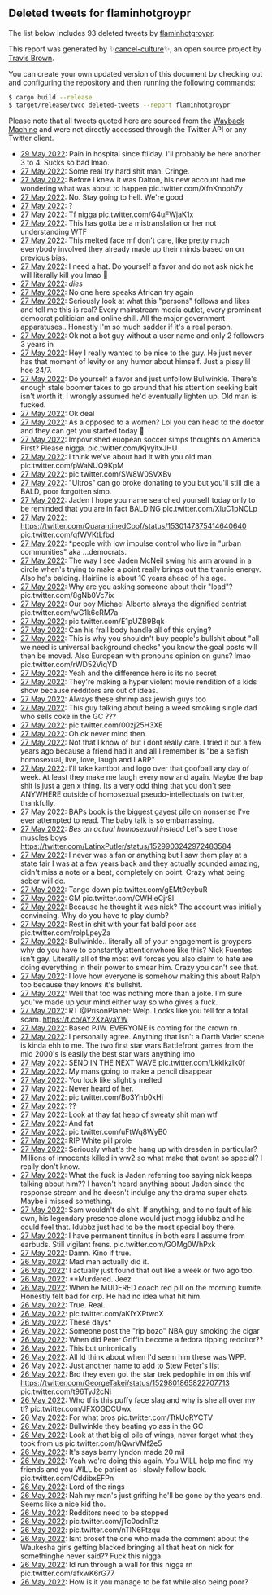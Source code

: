 ## Deleted tweets for flaminhotgroypr

The list below includes 93 deleted tweets by
[flaminhotgroypr](https://twitter.com/flaminhotgroypr).



This report was generated by ✨[cancel-culture](https://github.com/travisbrown/cancel-culture)✨,
an open source project by [Travis Brown](https://twitter.com/travisbrown).

You can create your own updated version of this document by checking out and configuring the
repository and then running the following commands:

```bash
$ cargo build --release
$ target/release/twcc deleted-tweets --report flaminhotgroypr
```

Please note that all tweets quoted here are sourced from the
[Wayback Machine](https://web.archive.org) and were not directly accessed through the Twitter API or
any Twitter client.

* [29 May 2022](https://web.archive.org/web/20220529081816/https://twitter.com/flaminhotgroypr/status/1530825663862538242): Pain in hospital since ftiiday. I'll probably be here another 3 to 4. Sucks so bad lmao. <!--1530825663862538242-->
* [27 May 2022](https://web.archive.org/web/20220527214012/https://twitter.com/flaminhotgroypr/status/1530302687853563904): Some real try hard shit man. Cringe. <!--1530302687853563904-->
* [27 May 2022](https://web.archive.org/web/20220527211844/https://twitter.com/flaminhotgroypr/status/1530297216887300096): Before I knew it was Dalton, his new account had me wondering what was about to happen pic.twitter.com/XfnKnoph7y <!--1530297216887300096-->
* [27 May 2022](https://web.archive.org/web/20220527210012/https://twitter.com/flaminhotgroypr/status/1530292732249489409): No. Stay going to hell. We're good <!--1530292732249489409-->
* [27 May 2022](https://web.archive.org/web/20220527203737/https://twitter.com/flaminhotgroypr/status/1530286279996362753): ? <!--1530286279996362753-->
* [27 May 2022](https://web.archive.org/web/20220527203405/https://twitter.com/flaminhotgroypr/status/1530286047308959746): Tf nigga pic.twitter.com/G4uFWjaK1x <!--1530286047308959746-->
* [27 May 2022](https://web.archive.org/web/20220527194304/https://twitter.com/flaminhotgroypr/status/1530273249615028225): This has gotta be a mistranslation or her not understanding WTF <!--1530273249615028225-->
* [27 May 2022](https://web.archive.org/web/20220527193415/https://twitter.com/flaminhotgroypr/status/1530271139854958600): This melted face mf don't care, like pretty much everybody involved they already made up their minds based on on previous bias. <!--1530271139854958600-->
* [27 May 2022](https://web.archive.org/web/20220527192837/https://twitter.com/flaminhotgroypr/status/1530269719122558980): I need a hat. Do yourself a favor and do not ask nick he will literally kill you lmao 🤣 <!--1530269719122558980-->
* [27 May 2022](https://web.archive.org/web/20220527163239/https://twitter.com/flaminhotgroypr/status/1530225246262935553): *dies* <!--1530225246262935553-->
* [27 May 2022](https://web.archive.org/web/20220527163027/https://twitter.com/flaminhotgroypr/status/1530224790895841280): No one here speaks African try again <!--1530224790895841280-->
* [27 May 2022](https://web.archive.org/web/20220527155212/https://twitter.com/flaminhotgroypr/status/1530215177278431235): Seriously look at what this "persons" follows and likes and tell me this is real? Every mainstream media outlet, every prominent democrat politician and online shill. All the major government apparatuses..  Honestly I'm so much sadder if it's a real person. <!--1530215177278431235-->
* [27 May 2022](https://web.archive.org/web/20220527154807/https://twitter.com/flaminhotgroypr/status/1530214158192476161): Ok not a bot guy without a user name and only 2 followers 3 years in <!--1530214158192476161-->
* [27 May 2022](https://web.archive.org/web/20220527154600/https://twitter.com/flaminhotgroypr/status/1530213469840089089): Hey I really wanted to be nice to the guy. He just never has that moment of levity or any humor about himself. Just a pissy lil hoe 24/7. <!--1530213469840089089-->
* [27 May 2022](https://web.archive.org/web/20220527153100/https://twitter.com/flaminhotgroypr/status/1530209707402592257): Do yourself a favor and just unfollow Bullwinkle. There's enough stale boomer takes to go around that his attention seeking bait isn't worth it. I wrongly assumed he'd eventually lighten up. Old man is fucked. <!--1530209707402592257-->
* [27 May 2022](https://web.archive.org/web/20220527152115/https://twitter.com/flaminhotgroypr/status/1530207415999799297): Ok deal <!--1530207415999799297-->
* [27 May 2022](https://web.archive.org/web/20220527152839/https://twitter.com/flaminhotgroypr/status/1530204839212359680): As a opposed to a women? Lol you can head to the doctor and they can get you started today 🤣 <!--1530204839212359680-->
* [27 May 2022](https://web.archive.org/web/20220527150418/https://twitter.com/flaminhotgroypr/status/1530202995538939906): Impovrished euopean soccer simps thoughts on America First? Please nigga. pic.twitter.com/KjvyitxJHU <!--1530202995538939906-->
* [27 May 2022](https://web.archive.org/web/20220527150136/https://twitter.com/flaminhotgroypr/status/1530202376170258433): I think we've about had it with you old man pic.twitter.com/pWaNUQ9KpM <!--1530202376170258433-->
* [27 May 2022](https://web.archive.org/web/20220527150005/https://twitter.com/flaminhotgroypr/status/1530201929422454785): pic.twitter.com/SW8W0SVXBv <!--1530201929422454785-->
* [27 May 2022](https://web.archive.org/web/20220527145038/https://twitter.com/flaminhotgroypr/status/1530199522193948672): "Ultros" can go broke donating to you but you'll still die a BALD, poor forgotten simp. <!--1530199522193948672-->
* [27 May 2022](https://web.archive.org/web/20220527144415/https://twitter.com/flaminhotgroypr/status/1530198022495383552): Jaden I hope you name searched yourself today only to be reminded that you are in fact BALDING pic.twitter.com/XIuC1pNCLp <!--1530198022495383552-->
* [27 May 2022](https://web.archive.org/web/20220527143959/https://twitter.com/flaminhotgroypr/status/1530196880021495815): https://twitter.com/QuarantinedCoof/status/1530147375414640640  pic.twitter.com/qfWVKtLfbd <!--1530196880021495815-->
* [27 May 2022](https://web.archive.org/web/20220527142605/https://twitter.com/flaminhotgroypr/status/1530193458903785474): *people with low impulse control who live in "urban communities" aka ...democrats. <!--1530193458903785474-->
* [27 May 2022](https://web.archive.org/web/20220527142309/https://twitter.com/flaminhotgroypr/status/1530192774485757952): The way I see Jaden McNeil swing his arm around in a circle when's trying to make a point really brings out the trannie energy.  Also he's balding. Hairline is about 10 years ahead of his age. <!--1530192774485757952-->
* [27 May 2022](https://web.archive.org/web/20220527140717/https://twitter.com/flaminhotgroypr/status/1530188844653494272): Why are you asking someone about their "load"? pic.twitter.com/8gNb0Vc7ix <!--1530188844653494272-->
* [27 May 2022](https://web.archive.org/web/20220527140316/https://twitter.com/flaminhotgroypr/status/1530187755208298498): Our boy Michael Alberto always the dignified centrist pic.twitter.com/wG1k6cRM7a <!--1530187755208298498-->
* [27 May 2022](https://web.archive.org/web/20220527135852/https://twitter.com/flaminhotgroypr/status/1530186094741946371): pic.twitter.com/E1pUZB9Bqk <!--1530186094741946371-->
* [27 May 2022](https://web.archive.org/web/20220527135446/https://twitter.com/flaminhotgroypr/status/1530185447644733441): Can his frail body handle all of this crying? <!--1530185447644733441-->
* [27 May 2022](https://web.archive.org/web/20220527134950/https://twitter.com/flaminhotgroypr/status/1530184444161802240): This is why you shouldn't buy people's bullshit about "all we need is universal background checks" you know the goal posts will then be moved. Also European with pronouns opinion on guns? lmao pic.twitter.com/rWD52ViqYD <!--1530184444161802240-->
* [27 May 2022](https://web.archive.org/web/20220527133418/https://twitter.com/flaminhotgroypr/status/1530180543014387712): Yeah and the difference here is its no secret <!--1530180543014387712-->
* [27 May 2022](https://web.archive.org/web/20220527132014/https://twitter.com/flaminhotgroypr/status/1530176944431579136): They're making a hyper violent movie rendition of a kids show because redditors are out of ideas. <!--1530176944431579136-->
* [27 May 2022](https://web.archive.org/web/20220527131419/https://twitter.com/flaminhotgroypr/status/1530175329402224641): Always these shrimp ass jewish guys too <!--1530175329402224641-->
* [27 May 2022](https://web.archive.org/web/20220527125623/https://twitter.com/flaminhotgroypr/status/1530170906320027648): This guy talking about being a weed smoking single dad who sells coke in the GC ??? <!--1530170906320027648-->
* [27 May 2022](https://web.archive.org/web/20220527125431/https://twitter.com/flaminhotgroypr/status/1530170511333941250): pic.twitter.com/00zj25H3XE <!--1530170511333941250-->
* [27 May 2022](https://web.archive.org/web/20220527125141/https://twitter.com/flaminhotgroypr/status/1530169739930128386): Oh ok never mind then. <!--1530169739930128386-->
* [27 May 2022](https://web.archive.org/web/20220527121218/https://twitter.com/flaminhotgroypr/status/1530159878001532928): Not that I know of but i dont really care. I tried it out a few years ago because a friend had it and all I remember is "be a selfish homosexual, live, love, laugh and LARP" <!--1530159878001532928-->
* [27 May 2022](https://web.archive.org/web/20220527120557/https://twitter.com/flaminhotgroypr/status/1530158228893577223): I'll take kantbot and logo over that goofball any day of week. At least they make me laugh every now and again.   Maybe the bap shit is just a gen x thing. Its a very odd thing that you don't see ANYWHERE outside of homosexual pseudo-intellectuals on twitter, thankfully. <!--1530158228893577223-->
* [27 May 2022](https://web.archive.org/web/20220527120138/https://twitter.com/flaminhotgroypr/status/1530157204459950080): BAPs book is the biggest gayest pile on nonsense I've ever attempted to read. The baby talk is so embarrassing. <!--1530157204459950080-->
* [27 May 2022](https://web.archive.org/web/20220527115602/https://twitter.com/flaminhotgroypr/status/1530155656162037761): *Bes an actual homosexual instead*  Let's see those muscles boys https://twitter.com/LatinxPutler/status/1529903242972483584 <!--1530155656162037761-->
* [27 May 2022](https://web.archive.org/web/20220527113509/https://twitter.com/flaminhotgroypr/status/1530150533620703232): I never was a fan or anything but I saw them play at a state fair I was at a few years back and they actually sounded amazing, didn't miss a note or a beat, completely on point. Crazy what being sober will do. <!--1530150533620703232-->
* [27 May 2022](https://web.archive.org/web/20220527112330/https://twitter.com/flaminhotgroypr/status/1530147569728376835): Tango down pic.twitter.com/gEMt9cybuR <!--1530147569728376835-->
* [27 May 2022](https://web.archive.org/web/20220527111448/https://twitter.com/flaminhotgroypr/status/1530144578342473729): GM pic.twitter.com/CWHieCjr8l <!--1530144578342473729-->
* [27 May 2022](https://web.archive.org/web/20220527111042/https://twitter.com/flaminhotgroypr/status/1530144220241068032): Because he thought it was nick? The account was initially convincing. Why do you have to play dumb? <!--1530144220241068032-->
* [27 May 2022](https://web.archive.org/web/20220527110758/https://twitter.com/flaminhotgroypr/status/1530143638172446720): Rest in shit with your fat bald poor ass pic.twitter.com/rolpLpeyZa <!--1530143638172446720-->
* [27 May 2022](https://web.archive.org/web/20220527110139/https://twitter.com/flaminhotgroypr/status/1530142077119606785): Bullwinkle.. literally all of your engagement is groypers why do you have to constantly attentionwhore like this? Nick Fuentes isn't gay. Literally all of the most evil forces you also claim to hate are doing everything in their power to smear him. Crazy you can't see that. <!--1530142077119606785-->
* [27 May 2022](https://web.archive.org/web/20220527105451/https://twitter.com/flaminhotgroypr/status/1530140347422101505): I love how everyone is somehow making this about Ralph too because they knows it's bullshit. <!--1530140347422101505-->
* [27 May 2022](https://web.archive.org/web/20220527105303/https://twitter.com/flaminhotgroypr/status/1530139946853486594): Well that too was nothing more than a joke. I'm sure you've made up your mind either way so who gives a fuck. <!--1530139946853486594-->
* [27 May 2022](https://web.archive.org/web/20220527105119/https://twitter.com/flaminhotgroypr/status/1530139582158848000): RT @PrisonPlanet: Welp. Looks like you fell for a total scam. https://t.co/AY2XzAyaYW <!--1530139582158848000-->
* [27 May 2022](https://web.archive.org/web/20220527105204/https://twitter.com/flaminhotgroypr/status/1530139568200089600): Based PJW. EVERYONE is coming for the crown rn. <!--1530139568200089600-->
* [27 May 2022](https://web.archive.org/web/20220527104935/https://twitter.com/flaminhotgroypr/status/1530138911455993863): I personally agree. Anything that isn't a Darth Vader scene is kinda ehh to me. The two first star wars Battlefront games from the mid 2000's is easily the best star wars anything imo <!--1530138911455993863-->
* [27 May 2022](https://web.archive.org/web/20220527103521/https://twitter.com/flaminhotgroypr/status/1530135368917471232): SEND IN THE NEXT WAVE pic.twitter.com/LkkIkzIk0f <!--1530135368917471232-->
* [27 May 2022](https://web.archive.org/web/20220527052345/https://twitter.com/flaminhotgroypr/status/1530056998691160067): My mans going to make a pencil disappear <!--1530056998691160067-->
* [27 May 2022](https://web.archive.org/web/20220527051558/https://twitter.com/flaminhotgroypr/status/1530055035006107650): You look like slightly melted <!--1530055035006107650-->
* [27 May 2022](https://web.archive.org/web/20220527051457/https://twitter.com/flaminhotgroypr/status/1530054715173650433): Never heard of her. <!--1530054715173650433-->
* [27 May 2022](https://web.archive.org/web/20220527043719/https://twitter.com/flaminhotgroypr/status/1530045390237667329): pic.twitter.com/Bo3Yhb0kHi <!--1530045390237667329-->
* [27 May 2022](https://web.archive.org/web/20220527034142/https://twitter.com/flaminhotgroypr/status/1530031282779996172): ?? <!--1530031282779996172-->
* [27 May 2022](https://web.archive.org/web/20220527032121/https://twitter.com/flaminhotgroypr/status/1530026156094898177): Look at thay fat heap of sweaty shit man wtf <!--1530026156094898177-->
* [27 May 2022](https://web.archive.org/web/20220527031454/https://twitter.com/flaminhotgroypr/status/1530024493061652492): And fat <!--1530024493061652492-->
* [27 May 2022](https://web.archive.org/web/20220527024909/https://twitter.com/flaminhotgroypr/status/1530018097360412676): pic.twitter.com/uFtWq8WyB0 <!--1530018097360412676-->
* [27 May 2022](https://web.archive.org/web/20220527021255/https://twitter.com/flaminhotgroypr/status/1530009041740636175): RIP White pill prole <!--1530009041740636175-->
* [27 May 2022](https://web.archive.org/web/20220527012112/https://twitter.com/flaminhotgroypr/status/1529995942841163779): Seriously what's the hang up with dresden in particular? Millions of innocents killed in ww2 so what make that event so special? I really don't know. <!--1529995942841163779-->
* [27 May 2022](https://web.archive.org/web/20220527011130/https://twitter.com/flaminhotgroypr/status/1529993564523986969): What the fuck is Jaden referring too saying nick keeps talking about him?? I haven't heard anything about Jaden since the response stream and he doesn't indulge any the drama super chats. Maybe i missed something. <!--1529993564523986969-->
* [27 May 2022](https://web.archive.org/web/20220527004226/https://twitter.com/flaminhotgroypr/status/1529986299985383439): Sam wouldn't do shit. If anything, and to no fault of his own, his legendary presence alone would just mogg idubbz and he could feel that. Idubbz just had to be the most special boy there. <!--1529986299985383439-->
* [27 May 2022](https://web.archive.org/web/20220527001129/https://twitter.com/flaminhotgroypr/status/1529978384989708289): I have permanent tinnitus in both ears I assume from earbuds. Still vigilant frens. pic.twitter.com/GOMg0WhPxk <!--1529978384989708289-->
* [27 May 2022](https://web.archive.org/web/20220527000418/https://twitter.com/flaminhotgroypr/status/1529976617514278913): Damn. Kino if true. <!--1529976617514278913-->
* [26 May 2022](https://web.archive.org/web/20220526235712/https://twitter.com/flaminhotgroypr/status/1529974900756303873): Mad man actually did it. <!--1529974900756303873-->
* [26 May 2022](https://web.archive.org/web/20220526234817/https://twitter.com/flaminhotgroypr/status/1529972637908230196): I actually just found that out like a week or two ago too. <!--1529972637908230196-->
* [26 May 2022](https://web.archive.org/web/20220526235951/https://twitter.com/flaminhotgroypr/status/1529971970607046663): **Murdered. Jeez <!--1529971970607046663-->
* [26 May 2022](https://web.archive.org/web/20220526234357/https://twitter.com/flaminhotgroypr/status/1529971443911516187): When he MUDERED coach red pill on the morning kumite. Honestly felt bad for crp. He had no idea what hit him. <!--1529971443911516187-->
* [26 May 2022](https://web.archive.org/web/20220526193019/https://twitter.com/flaminhotgroypr/status/1529907594227240971): True. Real. <!--1529907594227240971-->
* [26 May 2022](https://web.archive.org/web/20220526170248/https://twitter.com/flaminhotgroypr/status/1529870586276720644): pic.twitter.com/aKIYXPtwdX <!--1529870586276720644-->
* [26 May 2022](https://web.archive.org/web/20220526170052/https://twitter.com/flaminhotgroypr/status/1529870046830510080): These days* <!--1529870046830510080-->
* [26 May 2022](https://web.archive.org/web/20220526165823/https://twitter.com/flaminhotgroypr/status/1529869484030320640): Someone post the "rip bozo" NBA guy smoking the cigar <!--1529869484030320640-->
* [26 May 2022](https://web.archive.org/web/20220526165630/https://twitter.com/flaminhotgroypr/status/1529868908487921668): When did Peter Griffin become a fedora tipping redditor?? <!--1529868908487921668-->
* [26 May 2022](https://web.archive.org/web/20220526165331/https://twitter.com/flaminhotgroypr/status/1529868252855390211): This but unironically <!--1529868252855390211-->
* [26 May 2022](https://web.archive.org/web/20220526165408/https://twitter.com/flaminhotgroypr/status/1529867877666500608): All Id think about when I'd seem him these was WPP. <!--1529867877666500608-->
* [26 May 2022](https://web.archive.org/web/20220526162129/https://twitter.com/flaminhotgroypr/status/1529860201364566016): Just another name to add to Stew Peter's list <!--1529860201364566016-->
* [26 May 2022](https://web.archive.org/web/20220526161719/https://twitter.com/flaminhotgroypr/status/1529858123510558720): Bro they even got the star trek pedophile in on this wtf  https://twitter.com/GeorgeTakei/status/1529801865822707713  pic.twitter.com/t96TyJ2cNi <!--1529858123510558720-->
* [26 May 2022](https://web.archive.org/web/20220526160743/https://twitter.com/flaminhotgroypr/status/1529856651502706692): Who tf is this puffy face slag and why is she all over my tl? pic.twitter.com/JFXOGDCUwx <!--1529856651502706692-->
* [26 May 2022](https://web.archive.org/web/20220526142339/https://twitter.com/flaminhotgroypr/status/1529830435085221888): For what bros pic.twitter.com/TtkUoRYCTV <!--1529830435085221888-->
* [26 May 2022](https://web.archive.org/web/20220526135317/https://twitter.com/flaminhotgroypr/status/1529822866098642945): Bullwinkle they beating yo ass in the GC <!--1529822866098642945-->
* [26 May 2022](https://web.archive.org/web/20220526133704/https://twitter.com/flaminhotgroypr/status/1529818636856303617): Look at that big ol pile of wings, never forget what they took from us pic.twitter.com/hQwrVMf2e5 <!--1529818636856303617-->
* [26 May 2022](https://web.archive.org/web/20220526132306/https://twitter.com/flaminhotgroypr/status/1529815151888801793): It's says barry lyndon made 20 mil <!--1529815151888801793-->
* [26 May 2022](https://web.archive.org/web/20220526125410/https://twitter.com/flaminhotgroypr/status/1529807949346091010): Yeah we're doing this again. You WILL help me find my friends and you WILL be patient as i slowly follow back. pic.twitter.com/CddibxEFPn <!--1529807949346091010-->
* [26 May 2022](https://web.archive.org/web/20220526090440/https://twitter.com/flaminhotgroypr/status/1529750219105124357): Lord of the rings <!--1529750219105124357-->
* [26 May 2022](https://web.archive.org/web/20220526080609/https://twitter.com/flaminhotgroypr/status/1529735471991074816): Nah my man's just grifting he'll be gone by the years end. Seems like a nice kid tho. <!--1529735471991074816-->
* [26 May 2022](https://web.archive.org/web/20220526080053/https://twitter.com/flaminhotgroypr/status/1529734178203389952): Redditors need to be stopped <!--1529734178203389952-->
* [26 May 2022](https://web.archive.org/web/20220526074524/https://twitter.com/flaminhotgroypr/status/1529730241769484290): pic.twitter.com/jTc0odnTtz <!--1529730241769484290-->
* [26 May 2022](https://web.archive.org/web/20220526065505/https://twitter.com/flaminhotgroypr/status/1529717573004189696): pic.twitter.com/nTlN6Ftzqu <!--1529717573004189696-->
* [26 May 2022](https://web.archive.org/web/20220526064917/https://twitter.com/flaminhotgroypr/status/1529716247889321984): Isnt brosef the one who made the comment about the Waukesha girls getting blacked bringing all that heat on nick for somethinghe never said?? Fuck this nigga. <!--1529716247889321984-->
* [26 May 2022](https://web.archive.org/web/20220526062446/https://twitter.com/flaminhotgroypr/status/1529710057239334912): Id run through a wall for this nigga rn pic.twitter.com/afxwK6rG77 <!--1529710057239334912-->
* [26 May 2022](https://web.archive.org/web/20220526051359/https://twitter.com/flaminhotgroypr/status/1529692206457569280): How is it you manage to be fat while also being poor? <!--1529692206457569280-->

